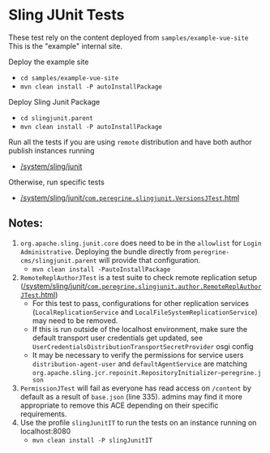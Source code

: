 # Sling JUnit Tests

These test rely on the content deployed from `samples/example-vue-site`
This is the "example" internal site. 

Deploy the example site
* `cd samples/example-vue-site`
* `mvn clean install -P autoInstallPackage`

Deploy Sling Junit Package
* `cd slingjunit.parent`
* `mvn clean install -P autoInstallPackage`

Run all the tests if you are using `remote` distribution and have both author publish instances running
* [/system/sling/junit](http://localhost:8080/system/sling/junit/)

Otherwise, run specific tests
* [/system/sling/junit/`com.peregrine.slingjunit.VersionsJTest`.html](http://localhost:8080/system/sling/junit/com.peregrine.slingjunit.VersionsJTest.html)

## Notes:
1. `org.apache.sling.junit.core` does need to be in the `allowlist` for `Login Administrative`.
Deploying the bundle directly from `peregrine-cms/slingjunit.parent` will provide that configuration.  
   *  `mvn clean install -PautoInstallPackage`
2. `RemoteReplAuthorJTest` is a test suite to check remote replication setup
([/system/sling/junit/`com.peregrine.slingjunit.author.RemoteReplAuthorJTest`.html](http://localhost:8080/system/sling/junit/com.peregrine.slingjunit.author.RemoteReplAuthorJTest.html))
   * For this test to pass, configurations for other replication services (`LocalReplicationService` and
   `LocalFileSystemReplicationService`) may need to be removed. 
   * If this is run outside of the localhost environment, make sure the default transport user credentials get updated,
   see `UserCredentialsDistributionTransportSecretProvider` osgi config
   * It may be necessary to verify the permissions for service users `distribution-agent-user` and `defaultAgentService`
   are matching `org.apache.sling.jcr.repoinit.RepositoryInitializer~peregrine.json`
3. `PermissionJTest` will fail as everyone has read access on `/content` by default as a result of `base.json` (line 335). 
admins may find it more appropriate to remove this ACE depending on their specific requirements. 
4. Use the profile `slingJunitIT` to run the tests on an instance running on localhost:8080
   * `mvn clean install -P slingJunitIT`